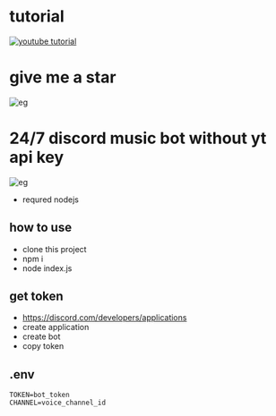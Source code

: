 # tutorial
[![youtube tutorial](https://cdn.discordapp.com/attachments/873089091657420820/873089447837720616/20210806_141131.jpg)](https://youtu.be/r2EF8uJwZZ4 "TUTORIAL")

# give me a star
![eg](https://cdn.discordapp.com/attachments/873089091657420820/873089105741873205/68747470733a2f2f63646e2e646973636f72646170702e636f6d2f6174746163686d656e74732f3837323939313237363833.png)

# 24/7 discord music bot without yt api key
![eg](https://cdn.discordapp.com/attachments/873089091657420820/873089146451808306/68747470733a2f2f63646e2e646973636f72646170702e636f6d2f6174746163686d656e74732f3837323939313237363833.png)
- requred nodejs

## how to use
- clone this project
- npm i
- node index.js

## get token
- https://discord.com/developers/applications
- create application
- create bot
- copy token

## .env
```
TOKEN=bot_token
CHANNEL=voice_channel_id
```
